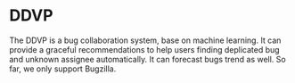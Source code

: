 DDVP
====

The DDVP is a bug collaboration system, base on machine learning. It can provide a graceful recommendations to help users finding deplicated bug and unknown assignee automatically. It can forecast bugs trend as well. So far, we only support Bugzilla.
